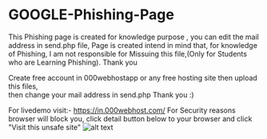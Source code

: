 # GOOGLE-Phishing-Page
This Phishing page is created for knowledge purpose , you can edit the mail address in send.php file, 
Page is created intend in mind that, for knowledge of Phishing,
I am not responsible for Missuing this file,(Only for Students who are Learning Phishing).
Thank you
         
  
 Create free account in 000webhostapp or any free hosting site then upload this files,  
 then change your mail address in send.php
 Thank you :)
 
For livedemo visit:- https://in.000webhost.com/
For Security reasons browser will block you, click detail button below to your browser and click "Visit this unsafe site"
![alt text](https://github.com/sonulodha/phishing/blob/master/phishing-page.JPG)
